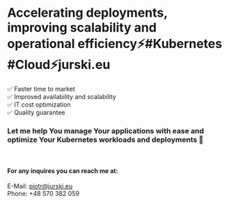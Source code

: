 # Accelerating deployments, improving scalability and operational efficiency⚡️#Kubernetes #Cloud⚡️jurski.eu

✅ Faster time to market  
✅ Improved availability and scalability  
✅ IT cost optimization  
✅ Quality guarantee  

### Let me help You manage Your applications with ease and optimize Your Kubernetes workloads and deployments 🎯
<br/>

#### For any inquires you can reach me at:
E-Mail: piotr@jurski.eu<br/>
Phone: +48 570 382 059
